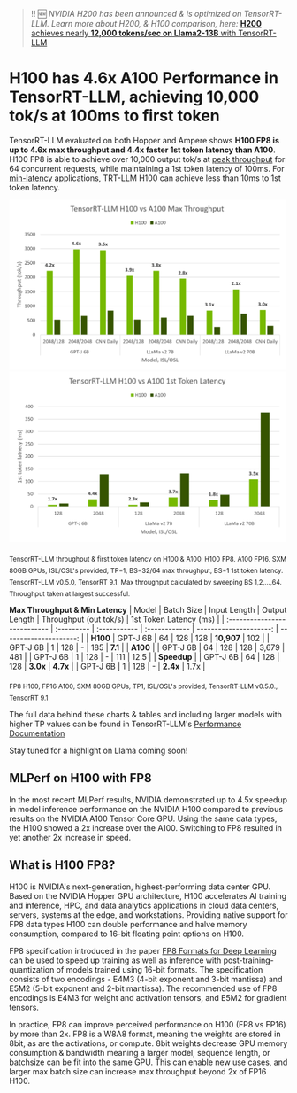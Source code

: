 > :bangbang: :new: *NVIDIA H200 has been announced & is optimized on TensorRT-LLM. Learn more about H200, & H100 comparison, here:* [**H200** achieves nearly **12,000 tokens/sec on Llama2-13B** with TensorRT-LLM](./H200launch.md)



# H100 has 4.6x A100 Performance in TensorRT-LLM, achieving 10,000 tok/s at 100ms to first token

TensorRT-LLM evaluated on both Hopper and Ampere shows **H100 FP8 is up to 4.6x max throughput and 4.4x faster 1st token latency than A100**. H100 FP8 is able to achieve over 10,000 output tok/s at [peak throughput](https://nvidia.github.io/TensorRT-LLM/performance.html#h100-gpus-fp8) for 64 concurrent requests, while maintaining a 1st token latency of 100ms.  For [min-latency](https://nvidia.github.io/TensorRT-LLM/performance.html#id1) applications, TRT-LLM H100 can achieve less than 10ms to 1st token latency.


<img src="media/TRT_LLM_v0-5-0_H100vA100_tps.png" alt="max throughput" width="500" height="auto">
<img src="media/TRT_LLM_v0-5-0_H100vA100_1st.png" alt="1st token latency" width="500" height="auto">

<sub>TensorRT-LLM throughput & first token latency on H100 & A100. H100 FP8, A100 FP16, SXM 80GB GPUs, ISL/OSL's provided, TP=1, BS=32/64 max throughput, BS=1 1st token latency. TensorRT-LLM v0.5.0, TensorRT 9.1. </sub>
<sub>Max throughput calculated by sweeping BS 1,2,...,64. Throughput taken at largest successful.</sub>

**Max Throughput & Min Latency**
| Model                        | Batch Size | Input Length | Output Length | Throughput (out tok/s) | 1st Token Latency (ms) |
| :--------------------------- | :--------- | :----------- | :------------ | ---------------------: | ---------------------: |
| **H100**
| GPT-J 6B                     | 64         | 128          | 128           |             **10,907** |                    102 |
| GPT-J 6B                     | 1          | 128          | -             |                    185 |                **7.1** |
| **A100** |
| GPT-J 6B                     | 64         | 128          | 128           |                  3,679 |                    481 |
| GPT-J 6B                     | 1          | 128          | -             |                    111 |                   12.5 |
| **Speedup** |
| GPT-J 6B                     | 64         | 128          | 128           |               **3.0x** |               **4.7x** |
| GPT-J 6B                     | 1          | 128          | -             |               **2.4x** |                   1.7x |

<sub>FP8 H100, FP16 A100, SXM 80GB GPUs, TP1, ISL/OSL's provided, TensorRT-LLM v0.5.0., TensorRT 9.1</sub>

The full data behind these charts & tables and including larger models with higher TP values can be found in TensorRT-LLM's [Performance Documentation](https://nvidia.github.io/TensorRT-LLM/performance.html#performance-of-tensorrt-llm)

Stay tuned for a highlight on Llama coming soon!

## MLPerf on H100 with FP8
In the most recent MLPerf results, NVIDIA demonstrated up to 4.5x speedup in model inference performance on the NVIDIA H100 compared to previous results on the NVIDIA A100 Tensor Core GPU. Using the same data types, the H100 showed a 2x increase over the A100. Switching to FP8 resulted in yet another 2x increase in speed.

## What is H100 FP8?
H100 is NVIDIA's next-generation, highest-performing data center GPU. Based on the NVIDIA Hopper GPU architecture, H100 accelerates AI training and inference, HPC, and data analytics applications in cloud data centers, servers, systems at the edge, and workstations. Providing native support for FP8 data types H100 can double performance and halve memory consumption, compared to 16-bit floating point options on H100.

FP8 specification introduced in the paper [FP8 Formats for Deep Learning](https://arxiv.org/abs/2209.05433) can be used to speed up training as well as inference with post-training-quantization of models trained using 16-bit formats. The specification consists of two encodings - E4M3 (4-bit exponent and 3-bit mantissa) and E5M2 (5-bit exponent and 2-bit mantissa). The recommended use of FP8 encodings is E4M3 for weight and activation tensors, and E5M2 for gradient tensors.

In practice, FP8 can improve perceived performance on H100 (FP8 vs FP16) by more than 2x. FP8 is a W8A8 format, meaning the weights are stored in 8bit, as are the activations, or compute. 8bit weights decrease GPU memory consumption & bandwidth meaning a larger model, sequence length, or batchsize can be fit into the same GPU. This can enable new use cases, and larger max batch size can increase max throughput beyond 2x of FP16 H100.
